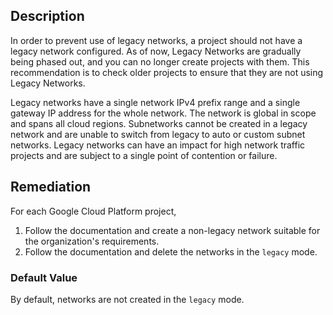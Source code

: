 ## Description

In order to prevent use of legacy networks, a project should not have a legacy network configured. As of now, Legacy Networks are gradually being phased out, and you can no longer create projects with them. This recommendation is to check older projects to ensure that they are not using Legacy Networks.

Legacy networks have a single network IPv4 prefix range and a single gateway IP address for the whole network. The network is global in scope and spans all cloud regions. Subnetworks cannot be created in a legacy network and are unable to switch from legacy to auto or custom subnet networks. Legacy networks can have an impact for high network traffic projects and are subject to a single point of contention or failure.

## Remediation

For each Google Cloud Platform project,

1. Follow the documentation and create a non-legacy network suitable for the organization's requirements.
2. Follow the documentation and delete the networks in the `legacy` mode.

### Default Value

By default, networks are not created in the `legacy` mode.
